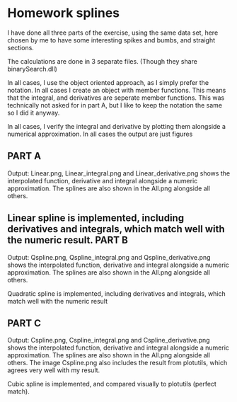 Homework splines
===========
I have done all three parts of the exercise, using the same data set, here chosen by me to have some interesting spikes and bumbs, and straight sections.


The calculations are done in 3 separate files. (Though they share binarySearch.dll)

In all cases, I use the object oriented approach, as I simply prefer the notation. In all cases I create an object with member functions. This means that the integral, and derivatives are seperate member functions. This was technically not asked for in part A, but I like to keep the notation the same so I did it anyway.

In all cases, I verify the integral and derivative by plotting them alongside a numerical approximation. In all cases the output are just figures

PART A
-------
Output: Linear.png, Linear\_integral.png and Linear\_derivative.png shows the interpolated function, derivative and integral alongside a numeric approximation. The splines are also shown in the All.png alongside all others.

Linear spline is implemented, including derivatives and integrals, which match well with the numeric result.
PART B
-------
Output: Qspline.png, Qspline\_integral.png and Qspline\_derivative.png shows the interpolated function, derivative and integral alongside a numeric approximation. The splines are also shown in the All.png alongside all others.

Quadratic spline is implemented, including derivatives and integrals, which match well with the numeric result


PART C
------
Output: Cspline.png, Cspline\_integral.png and Cspline\_derivative.png shows the interpolated function, derivative and integral alongside a numeric approximation. The splines are also shown in the All.png alongside all others. The image Cspline.png also includes the result from plotutils, which agrees very well with my result.

Cubic spline is implemented, and compared visually to plotutils (perfect match).
